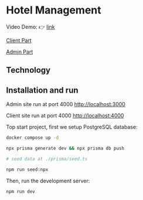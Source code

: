 # Hotel Management

Video Demo: :point_right: [link](https://www.youtube.com/watch?v=rVx5yFdzPZg)

[Client Part](https://github.com/kafkainthevoid/hotel-management-client)

[Admin Part](https://github.com/kafkainthevoid/hotel-management-admin)

## Technology

## Installation and run

Admin site run at port 4000 [http://localhost:3000](http://localhost:3000)

Client site run at port 4000 [http://localhost:4000](http://localhost:4000)

Top start project, first we setup PostgreSQL database:

```bash
docker compose up -d

npx prisma generate dev && npx prisma db push

# seed data at ./prisma/seed.ts

npm run seed:npx

```

Then, run the development server:

```bash
npm run dev
```
